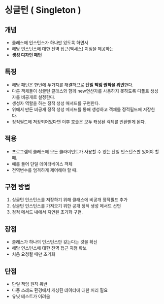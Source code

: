 # 싱글턴 ( Singleton )

## 개념
- 클래스에 인스턴스가 하나만 있도록 하면서
- 해당 인스턴스에 대한 전역 접근(액세스) 지점을 제공하는
- **생성 디자인 패턴**

## 특징
- 해당 패턴은 한번에 두가지를 해결하므로 **단일 책임 원칙을 위반**한다.
- 다른 객체들이 싱글턴 클래스와 함께 new연산자를 사용하지 못하도록 디폴트 생성자를 비공개로 설정한다.
- 생성자 역할을 하는 정적 생성 매서드를 구현한다.
- 위에서 만든 비공개 정적 생성 메서드를 통해 생성하고 객체를 정적필드에 저장한다.
- 정적필드에 저장되어있다면 이후 호출은 모두 캐싱된 객체를 반환받게 된다.

## 적용
- 프로그램의 클래스에 모든 클라이언트가 사용할 수 있는 단일 인스턴스만 있어야 할 때.
- 예를 들어 단일 데이터베이스 객체
- 전역변수를 엄격하게 제어해야 할 때.

## 구현 방법
1. 싱글턴 인스턴스를 저장하기 위해 클래스에 비공개 정적필드 추가
2. 싱글턴 인스턴스를 가져오기 위한 공개 정적 생성 메서드 선언
3. 정적 메서드 내에서 지연된 초기화 구현.

## 장점
- 클래스가 하나의 인스턴스만 갖는다는 것을 확신
- 해당 인스턴스에 대한 전역 접근 지점 확보
- 처음 요청될 때만 초기화
  
## 단점
- 단일 책임 원칙 위반
- 다중 스레드 환경에서 캐싱된 데이터에 대한 처리 필요
- 유닛 테스트가 어려움